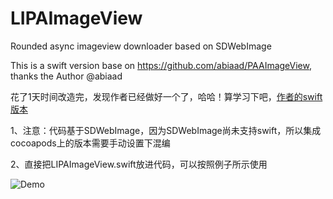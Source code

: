 # LIPAImageView
Rounded async imageview downloader based on SDWebImage

This is a swift version base on https://github.com/abiaad/PAAImageView, thanks the Author @abiaad

花了1天时间改造完，发现作者已经做好一个了，哈哈！算学习下吧，[作者的swift版本][0]

1、注意：代码基于SDWebImage，因为SDWebImage尚未支持swift，所以集成cocoapods上的版本需要手动设置下混编

2、直接把LIPAImageView.swift放进代码，可以按照例子所示使用

![Demo](https://github.com/liyoro/LIPAImageView/blob/master/LIPAImageView.gif "Demo Screenshot")




[0]:https://github.com/abiaad/PASImageView